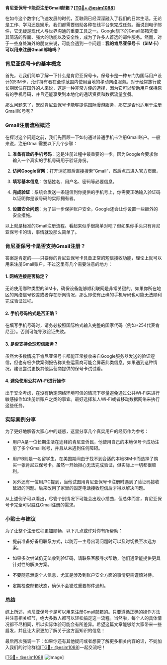 **肯尼亚保号卡能否注册Gmail邮箱？[[TG💪+ @esim1088](https://t.me/s/esim1088)]**

在如今这个数字化飞速发展的时代，互联网已经深深融入了我们的日常生活。无论是工作、学习还是娱乐，我们都需要借助各种在线平台来完成任务。而说到电子邮件，它无疑是现代人与世界沟通的重要工具之一。Google旗下的Gmail邮箱凭借其简洁的界面、强大的功能以及安全性，成为了许多人首选的邮件服务。然而，对于一些身处海外的朋友来说，可能会遇到一个问题：**我的肯尼亚保号卡（SIM卡）可以用来注册Gmail邮箱吗？**

### 肯尼亚保号卡的基本概念

首先，让我们简单了解一下什么是肯尼亚保号卡。保号卡是一种专门为国际用户设计的SIM卡，允许持有者在全球范围内使用当地的移动网络服务。对于经常旅行或长期居住在国外的人来说，这是一种非常方便的选择，因为它可以帮助用户保持原有的手机号码，并且还能享受到本地化的通话资费和数据流量套餐。

那么问题来了，既然肯尼亚保号卡能够提供国际漫游服务，那它是否也适用于注册Gmail账号呢？

### Gmail注册流程概述

在探讨这个问题之前，我们先回顾一下如何通过普通手机卡注册Gmail账户。一般来说，注册Gmail需要以下几个步骤：

1. **准备有效的手机号码**：这是注册过程中最重要的一步。因为Google会要求你输入一个真实的手机号码用于验证身份。
   
2. **访问Google官网**：打开浏览器后直接搜索“Gmail”，然后点击进入官方页面。

3. **填写基本信息**：包括姓名、用户名、密码等必要信息。

4. **完成验证**：系统会发送一条短信到你提供的手机号上，你需要正确输入验证码以证明你是该号码的实际拥有者。

5. **设置安全问题**：为了进一步保护账户安全，Google还会让你设置一些额外的安全措施。

以上就是标准的Gmail注册流程。看起来似乎很简单对吧？但如果你手头只有肯尼亚保号卡的话，事情就没那么简单了。

### 肯尼亚保号卡是否支持Gmail注册？

答案是肯定的——只要你的肯尼亚保号卡具备正常的短信接收功能，理论上就可以用来注册Gmail账户。不过这里有几个需要注意的地方：

#### 1. 网络连接是否稳定？
无论使用哪种类型的SIM卡，确保设备能够顺利联网是非常关键的。如果你所在地区的网络信号较差或者存在断网情况，那么即使有正确的手机号码也可能无法顺利完成验证过程。

#### 2. 手机号码格式是否正确？
在填写手机号码时，请务必按照国际格式输入完整的国家代码（例如+254代表肯尼亚）。否则可能导致验证失败。

#### 3. 是否支持全球短信服务？
虽然大多数情况下肯尼亚保号卡都能正常接收来自Google服务器发送的验证短信，但也有极少数案例报告称某些运营商可能会屏蔽此类信息。如果遇到这种情况，建议尝试更换其他运营商提供的保号卡试试看。

#### 4. 避免使用公共Wi-Fi进行操作
出于安全考虑，在没有确定网络环境可信的情况下尽量避免通过公共Wi-Fi来进行敏感操作如注册新账户之类的事宜。最好选择私人Wi-Fi或者移动数据网络来执行这些任务。

### 实际案例分享

为了更好地解答大家心中的疑惑，这里分享几个真实用户的经历作为参考：

- 用户A是一位长期生活在迪拜的肯尼亚侨民，他使用自己的本地保号卡成功注册了多个Gmail账号，并且从未遇到任何障碍。
  
- 用户B则是一名留学生，在美国期间由于找不到合适的本地SIM卡而选择了购买一张肯尼亚保号卡。虽然一开始担心无法完成验证，但实际上一切都很顺利。

- 另外还有一位用户C提到，当他试图用肯尼亚保号卡注册时遇到了验证码接收延迟的问题。后来改用了家里的固定电话接收短信后才得以解决问题。

从上述例子可以看出，尽管个别情况下可能会出现小插曲，但总体而言，肯尼亚保号卡完全可以胜任Gmail注册的需求。

### 小贴士与建议

为了让整个注册过程更加顺畅，以下几点或许对你有所帮助：

- 提前准备好备用联系方式，以防万一主号出现问题时可以及时切换至次选方案。
  
- 如果多次尝试仍无法收到验证码，请联系客服寻求帮助，他们通常能提供更具针对性的解决方案。

- 不要随意泄露个人信息，尤其是涉及到账户安全方面的事情更需谨慎对待。

- 定期检查邮箱状态，确保不会错过重要邮件通知。

### 总结

综上所述，肯尼亚保号卡是可以用来注册Gmail邮箱的。只要遵循正确的操作方法并注意相关细节，绝大多数人都可以轻松搞定这一流程。当然啦，每个人的具体情况都不尽相同，所以实际体验可能会有所差异。希望这篇文章能够给大家带来一些启发，并且让大家更加了解关于这方面知识的信息！

最后再次强调一下：如果你还有其他疑问或者想要了解更多相关内容的话，不妨加入我们的讨论群组[[TG💪+ @esim1088](https://t.me/s/esim1088)]一起交流吧！

[[TG💪+ @esim1088](https://t.me/s/esim1088) ![Image](https://i.postimg.cc/4NQfJmqS/Snipaste-2025-05-13-00-14-12.png)]